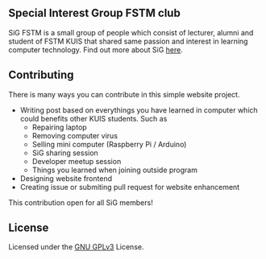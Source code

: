 Special Interest Group FSTM club
---
SiG FSTM is a small group of people which consist of lecturer, alumni and student of FSTM KUIS that shared same passion and interest in learning computer technology. Find out more about SiG [here](https://sig-fstm.github.io/about).

## Contributing
There is many ways you can contribute in this simple website project.

- Writing post based on everythings you have learned in computer which could benefits other KUIS students. Such as
	- Repairing laptop
	- Removing computer virus
	- Selling mini computer (Raspberry Pi / Arduino)
	- SiG sharing session
	- Developer meetup session
	- Things you learned when joining outside program
- Designing website frontend
- Creating issue or submiting pull request for website enhancement

This contribution open for all SiG members!

## License
Licensed under the [GNU GPLv3](https://github.com/SiG-FSTM/sig-fstm.github.io/blob/master/LICENSE) License.